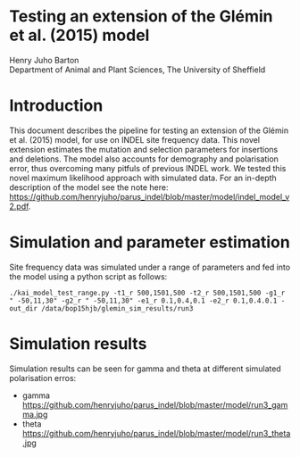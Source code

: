 # Testing an extension of the Glémin et al. (2015) model
Henry Juho Barton  
Department of Animal and Plant Sciences, The University of Sheffield  

# Introduction

This document describes the pipeline for testing an extension of the Glémin et al. (2015)  model, for use on INDEL site frequency data. This novel extension estimates the mutation and selection parameters for insertions and deletions. The model also accounts for demography and polarisation error, thus overcoming many pitfuls of previous INDEL work. We tested this novel maximum likelihood approach with simulated data. For an in-depth description of the model see the note here: <https://github.com/henryjuho/parus_indel/blob/master/model/indel_model_v2.pdf>. 

# Simulation and parameter estimation

Site frequency data was simulated under a range of parameters and fed into the model using a python script as follows:

```
./kai_model_test_range.py -t1_r 500,1501,500 -t2_r 500,1501,500 -g1_r " -50,11,30" -g2_r " -50,11,30" -e1_r 0.1,0.4,0.1 -e2_r 0.1,0.4.0.1 -out_dir /data/bop15hjb/glemin_sim_results/run3
```

# Simulation results

Simulation results can be seen for gamma and theta at different simulated polarisation erros:

  - gamma <https://github.com/henryjuho/parus_indel/blob/master/model/run3_gamma.jpg>
  - theta <https://github.com/henryjuho/parus_indel/blob/master/model/run3_theta.jpg>
